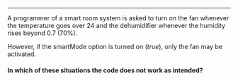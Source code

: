 

***

A programmer of a smart room system is asked to turn on the
fan whenever the temperature goes over 24 and the dehumidifier whenever
the humidity rises beyond 0.7 (70%).

However, if the smartMode option is turned on (*true*), only the fan may be activated.

#### In which of these situations the code does not work as intended?
